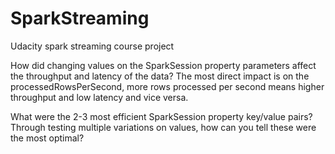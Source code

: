 # SparkStreaming
Udacity spark streaming course project

How did changing values on the SparkSession property parameters affect the throughput and latency of the data?
The most direct impact is on the processedRowsPerSecond, more rows processed per second means higher throughput and low latency and vice versa.

What were the 2-3 most efficient SparkSession property key/value pairs? Through testing multiple variations on values, how can you tell these were the most optimal?

